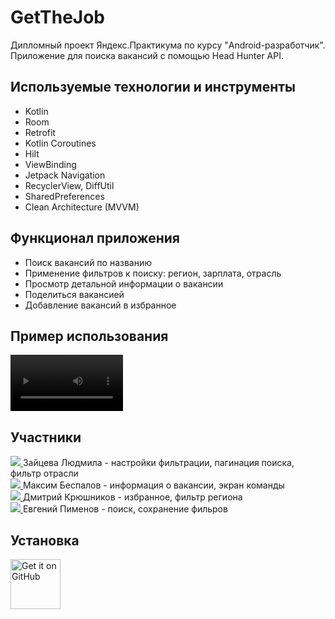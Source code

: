 # GetTheJob 
Дипломный проект Яндекс.Практикума по курсу "Android-разработчик". Приложение для поиска вакансий с помощью Head Hunter API.

## Используемые технологии и инструменты
- Kotlin
- Room
- Retrofit
- Kotlin Coroutines
- Hilt
- ViewBinding
- Jetpack Navigation
- RecyclerView, DiffUtil
- SharedPreferences
- Clean Architecture (MVVM)

## Функционал приложения
- Поиск вакансий по названию
- Применение фильтров к поиску: регион, зарплата, отрасль
- Просмотр детальной информации о вакансии
- Поделиться вакансией
- Добавление вакансий в избранное

## Пример использования

<video src="https://github.com/lzaytseva/GetTheJob/assets/121244389/58826429-4f87-4319-9490-62116659b89f" width=180/> <br>

## Участники

<a href="https://github.com/lzaytseva">
  <img src="https://github.com/lzaytseva.png?size=50">
</a> Зайцева Людмила - настройки фильтрации, пагинация поиска, фильтр отрасли <br>
<a href="https://github.com/besmax">
  <img src="https://github.com/besmax.png?size=50">
</a> Максим Беспалов - информация о вакансии, экран команды <br>
<a href="https://github.com/DimaK21">
  <img src="https://github.com/DimaK21.png?size=50">
</a> Дмитрий Крюшников - избранное, фильтр региона <br>
<a href="https://github.com/Megrief">
  <img src="https://github.com/Megrief.png?size=50">
</a> Евгений Пименов - поиск, сохранение фильров

## Установка
[<img src="https://github.com/lzaytseva/PlaylistMaker/assets/121244389/0fc85bcc-e88f-4ac8-a3fa-cf0fa9fbcd08"
    alt="Get it on GitHub"
    height="80">](https://github.com/lzaytseva/GetTheJob/releases/latest)

